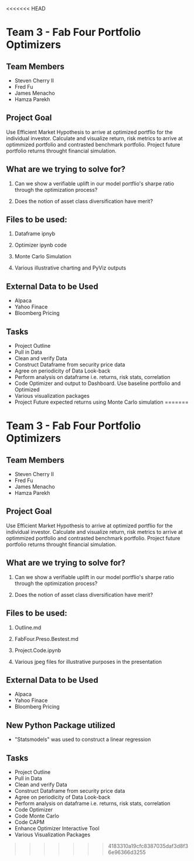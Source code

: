 <<<<<<< HEAD
# Team 3 - Fab Four Portfolio Optimizers
## Team Members
* Steven Cherry II
* Fred Fu
* James Menacho
* Hamza Parekh

## Project Goal

Use Efficient Market Hypothesis to arrive at optimized portflio for the individual investor.  Calculate and visualize return, risk metrics to arrive at optimmized portfolio and contrasted benchmark portfolio.  Project future portfolio returns throught financial simulation.

## What are we trying to solve for?

1. Can we show a verifiable uplift in our model portflio's sharpe ratio through the optimization process?  

2. Does the notion of asset class diversification have merit?


## Files to be used:

1. Dataframe ipnyb

2. Optimizer ipynb code

3. Monte Carlo Simulation

4. Various illustrative charting and PyViz outputs

## External Data to be Used

* Alpaca
* Yahoo Finace
* Bloomberg Pricing

## Tasks

* Project Outline
* Pull in Data
* Clean and verify Data
* Construct Dataframe from security price data
* Agree on periodicity of Data Look-back
* Perform analysis on dataframe i.e. returns, risk stats, correlation
* Code Optimizer and output to Dashboard. Use baseline portfolio and Optimized
* Various visualization packages
* Project Future expected returns using Monte Carlo simulation
=======
# Team 3 - Fab Four Portfolio Optimizers
## Team Members
* Steven Cherry II
* Fred Fu
* James Menacho
* Hamza Parekh

## Project Goal

Use Efficient Market Hypothesis to arrive at optimized portflio for the individual investor.  Calculate and visualize return, risk metrics to arrive at optimmized portfolio and contrasted benchmark portfolio.  Project future portfolio returns throught financial simulation.

## What are we trying to solve for?

1. Can we show a verifiable uplift in our model portflio's sharpe ratio through the optimization process?  

2. Does the notion of asset class diversification have merit?


## Files to be used:

1. Outline.md

2. FabFour.Preso.Bestest.md

3. Project.Code.ipynb

4. Various jpeg files for illustrative purposes in the presentation

## External Data to be Used

* Alpaca
* Yahoo Finace
* Bloomberg Pricing

## New Python Package utilized

* "Statsmodels" was used to construct a linear regression

## Tasks

* Project Outline
* Pull in Data
* Clean and verify Data
* Construct Dataframe from security price data
* Agree on periodicity of Data Look-back
* Perform analysis on dataframe i.e. returns, risk stats, correlation
* Code Optimizer
* Code Monte Carlo
* Code CAPM
* Enhance Optimizer Interactive Tool
* Various Visualization Packages
>>>>>>> 4183310a19cfc8387035daf3d8f36e96366d3255
